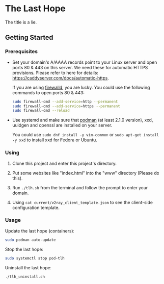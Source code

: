 # The Last Hope

The title is a lie.

## Getting Started

### Prerequisites

* Set your domain's A/AAAA records point to your Linux server and open ports 80 & 443 on this server. We need these for automatic HTTPS provisions. Please refer to here for details: https://caddyserver.com/docs/automatic-https.

  If you are using [firewalld](https://firewalld.org/), you are lucky. You could use the following commands to open ports 80 & 443:

  ```bash
  sudo firewall-cmd --add-service=http --permanent
  sudo firewall-cmd --add-service=https --permanent
  sudo firewall-cmd --reload
  ```

* Use systemd and make sure that [podman](https://podman.io/getting-started/installation.html) (at least 2.1.0 version), xxd, uuidgen and openssl are installed on your server.

  You could use `sudo dnf install -y vim-common` or `sudo apt-get install -y xxd` to install xxd for Fedora or Ubuntu. 

### Using

1. Clone this project and enter this project's directory.

2. Put some websites like "index.html" into the "www" directory (Please do this).

3. Run `./tlh.sh` from the terminal and follow the prompt to enter your domain.

5. Using `cat current/v2ray_client_template.json` to see the client-side configuration template.

### Usage

Update the last hope (containers):

```bash
sudo podman auto-update
```

Stop the last hope:

```bash
sudo systemctl stop pod-tlh
```

Uninstall the last hope:

```bash
./tlh_uninstall.sh
```
